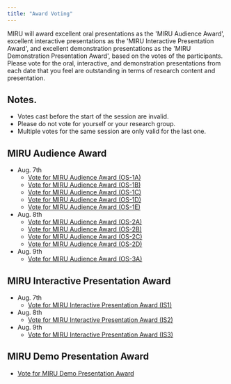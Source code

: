 ```yaml
---
title: "Award Voting"
---
```


MIRU will award excellent oral presentations as the 'MIRU Audience Award', excellent interactive presentations as the 'MIRU Interactive Presentation Award', and excellent demonstration presentations as the 'MIRU Demonstration Presentation Award', based on the votes of the participants.
Please vote for the oral, interactive, and demonstration presentations from each date that you feel are outstanding in terms of research content and presentation.

## Notes.

- Votes cast before the start of the session are invalid.
- Please do not vote for yourself or your research group.
- Multiple votes for the same session are only valid for the last one.

## MIRU Audience Award

- Aug. 7th
  - [Vote for MIRU Audience Award (OS-1A)](https://forms.gle/heZS5mgbHHXkv4PKA)
  - [Vote for MIRU Audience Award (OS-1B)](https://forms.gle/D57wHzDi966TEwxv8)
  - [Vote for MIRU Audience Award (OS-1C)](https://forms.gle/LkYzKvqewSMXpEfT6)
  - [Vote for MIRU Audience Award (OS-1D)](https://forms.gle/Fg8wUuQerpjcqZNJ7)
  - [Vote for MIRU Audience Award (OS-1E)](https://forms.gle/meTHeEKkhVoYiS7h7)
- Aug. 8th
  - [Vote for MIRU Audience Award (OS-2A)](https://forms.gle/ADhRCir667Xc3KTx7)
  - [Vote for MIRU Audience Award (OS-2B)](https://forms.gle/LaAYdsCgoq2HMmWh8)
  - [Vote for MIRU Audience Award (OS-2C)](https://forms.gle/QK2i7HJJMrxfY3jr9)
  - [Vote for MIRU Audience Award (OS-2D)](https://forms.gle/tQ3xPWmuVP5jMwKT7)
- Aug. 9th
  - [Vote for MIRU Audience Award (OS-3A)](https://forms.gle/QWXCKEM9bkjjrdSXA)


## MIRU Interactive Presentation Award

- Aug. 7th
  - [Vote for MIRU Interactive Presentation Award (IS1)](https://forms.gle/RtA1LF6W8AT5VP7E9)
- Aug. 8th
  - [Vote for MIRU Interactive Presentation Award (IS2)](https://forms.gle/3hPkomH1j6Yzg2rb6)
- Aug. 9th
  - [Vote for MIRU Interactive Presentation Award (IS3)](https://forms.gle/2jvwDmZxoLjmA2HW8)

## MIRU Demo Presentation Award

- [Vote for MIRU Demo Presentation Award](https://forms.gle/nz7xQ4uYApUTrDyJ6)


